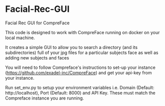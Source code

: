 # Facial-Rec-GUI
Facial Rec GUI for CompreFace

This code is designed to work with CompreFace running on docker on your local machine. 

It creates a simple GUI to allow you to search a directory (and its subdirectories) full of your jpg files for a particular subjects face as well as adding new subjects and faces

You will need to follow Compreface's instructions to set-up your instance (https://github.com/exadel-inc/CompreFace) and get your api-key
from your instance.

Run set_env.py to setup your environment variables i.e. Domain (Default: http://localhost), Port (Default: 8000) and API Key. These must match the Compreface instance you are running. 
